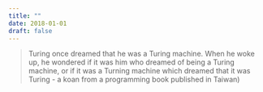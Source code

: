 ```yaml
---
title: ""
date: 2018-01-01
draft: false
---
```

> Turing once dreamed that he was a Turing machine. When he woke up, he wondered if it was him who dreamed of being a Turing machine, or if it was a Turning machine which dreamed that it was Turing - a koan from a programming book published in Taiwan)
